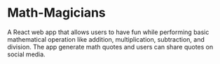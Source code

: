 # Math-Magicians
A React web app that allows users to have fun while performing basic mathematical operation like addition, multiplication, subtraction, and division. The app generate math quotes and users can share quotes on social media.
